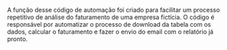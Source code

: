 A função desse código de automação foi criado para facilitar um processo repetitivo de análise do faturamento de uma empresa fictícia.
O código é responsável por automatizar o processo de download da tabela com os dados, calcular o faturamento e fazer o envio do email com o relatório já pronto.    
